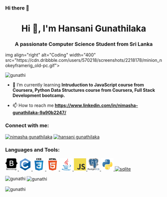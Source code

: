 ### Hi there 👋

<h1 align="center">Hi 👋, I'm Hansani Gunathilaka</h1>
<h3 align="center">A passionate Computer Science Student from Sri Lanka</h3>
img align="right" alt="Coding" width="400" src="https://cdn.dribbble.com/users/570218/screenshots/2218178/minion_nokeyframerig_old-pc.gif">

<p align="left"> <img src="https://komarev.com/ghpvc/?username=gunathi&label=Profile%20views&color=0e75b6&style=flat" alt="gunathi" /> </p>

- 🌱 I’m currently learning **Intruduction to JavaScript course from Coursera, Python Data Structures course from Coursera, Full Stack Development bootcamp.**

- 📫 How to reach me **https://www.linkedin.com/in/nimasha-gunathilaka-9a90b2247/**

<h3 align="left">Connect with me:</h3>
<p align="left">
<a href="https://linkedin.com/in/nimasha gunathilaka" target="blank"><img align="center" src="https://raw.githubusercontent.com/rahuldkjain/github-profile-readme-generator/master/src/images/icons/Social/linked-in-alt.svg" alt="nimasha gunathilaka" height="30" width="40" /></a>
<a href="https://fb.com/hansani gunathilaka" target="blank"><img align="center" src="https://raw.githubusercontent.com/rahuldkjain/github-profile-readme-generator/master/src/images/icons/Social/facebook.svg" alt="hansani gunathilaka" height="30" width="40" /></a>
</p>

<h3 align="left">Languages and Tools:</h3>
<p align="left"> <a href="https://getbootstrap.com" target="_blank" rel="noreferrer"> <img src="https://raw.githubusercontent.com/devicons/devicon/master/icons/bootstrap/bootstrap-plain-wordmark.svg" alt="bootstrap" width="40" height="40"/> </a> <a href="https://www.cprogramming.com/" target="_blank" rel="noreferrer"> <img src="https://raw.githubusercontent.com/devicons/devicon/master/icons/c/c-original.svg" alt="c" width="40" height="40"/> </a> <a href="https://www.w3schools.com/css/" target="_blank" rel="noreferrer"> <img src="https://raw.githubusercontent.com/devicons/devicon/master/icons/css3/css3-original-wordmark.svg" alt="css3" width="40" height="40"/> </a> <a href="https://www.w3.org/html/" target="_blank" rel="noreferrer"> <img src="https://raw.githubusercontent.com/devicons/devicon/master/icons/html5/html5-original-wordmark.svg" alt="html5" width="40" height="40"/> </a> <a href="https://www.java.com" target="_blank" rel="noreferrer"> <img src="https://raw.githubusercontent.com/devicons/devicon/master/icons/java/java-original.svg" alt="java" width="40" height="40"/> </a> <a href="https://developer.mozilla.org/en-US/docs/Web/JavaScript" target="_blank" rel="noreferrer"> <img src="https://raw.githubusercontent.com/devicons/devicon/master/icons/javascript/javascript-original.svg" alt="javascript" width="40" height="40"/> </a> <a href="https://www.postgresql.org" target="_blank" rel="noreferrer"> <img src="https://raw.githubusercontent.com/devicons/devicon/master/icons/postgresql/postgresql-original-wordmark.svg" alt="postgresql" width="40" height="40"/> </a> <a href="https://www.python.org" target="_blank" rel="noreferrer"> <img src="https://raw.githubusercontent.com/devicons/devicon/master/icons/python/python-original.svg" alt="python" width="40" height="40"/> </a> <a href="https://www.sqlite.org/" target="_blank" rel="noreferrer"> <img src="https://www.vectorlogo.zone/logos/sqlite/sqlite-icon.svg" alt="sqlite" width="40" height="40"/> </a> </p>

<p><img align="left" src="https://github-readme-stats.vercel.app/api/top-langs?username=gunathi&show_icons=true&locale=en&layout=compact" alt="gunathi" /></p>

<p>&nbsp;<img align="center" src="https://github-readme-stats.vercel.app/api?username=gunathi&show_icons=true&locale=en" alt="gunathi" /></p>

<p><img align="center" src="https://github-readme-streak-stats.herokuapp.com/?user=gunathi&" alt="gunathi" /></p>

